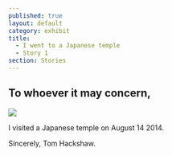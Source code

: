 ```yaml
---
published: true
layout: default
category: exhibit
title: 
  - I went to a Japanese temple
  - Story 1
section: Stories
---
```


## To whoever it may concern,
<img src="https://farm9.staticflickr.com/8632/16857069412_094dde07fa_b_d.jpg" >

I visited a Japanese temple on August 14 2014.

Sincerely, 
Tom Hackshaw.